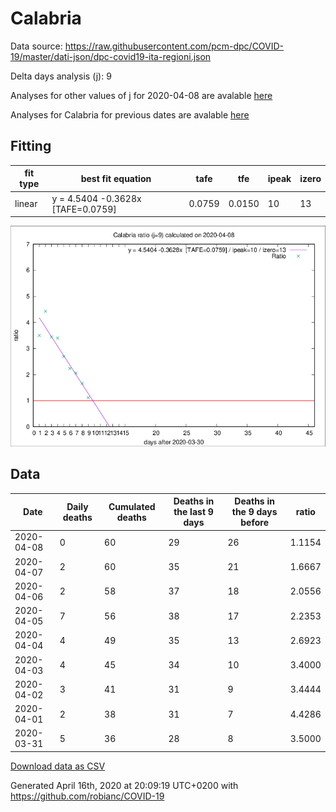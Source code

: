 # Calabria

Data source: https://raw.githubusercontent.com/pcm-dpc/COVID-19/master/dati-json/dpc-covid19-ita-regioni.json

Delta days analysis (j): 9

Analyses for other values of j for 2020-04-08 are avalable [here](../2020-04-08/README.md)

Analyses for Calabria for previous dates are avalable [here](../README.md)

## Fitting 
|fit type|best fit equation|tafe|tfe|ipeak|izero|
|-------|-----|--------|------|---|---|
|linear|y = 4.5404 -0.3628x  [TAFE=0.0759]|0.0759|0.0150|10|13|

![Plot](COVID-19_calabria_j9_2020-04-08.png)

## Data
|Date|Daily deaths|Cumulated deaths|Deaths in the last 9 days|Deaths in the 9 days before|ratio|
|----|----------|-----------|-------|--------------------|-----|
|2020-04-08|0|60|29|26|1.1154|
|2020-04-07|2|60|35|21|1.6667|
|2020-04-06|2|58|37|18|2.0556|
|2020-04-05|7|56|38|17|2.2353|
|2020-04-04|4|49|35|13|2.6923|
|2020-04-03|4|45|34|10|3.4000|
|2020-04-02|3|41|31|9|3.4444|
|2020-04-01|2|38|31|7|4.4286|
|2020-03-31|5|36|28|8|3.5000|

[Download data as CSV](COVID-19_calabria_j9_2020-04-08.csv)

Generated April 16th, 2020 at 20:09:19 UTC+0200 with https://github.com/robianc/COVID-19
